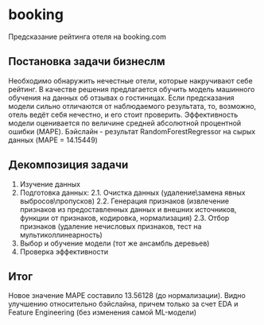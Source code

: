 # booking
Предсказание рейтинга отеля на booking.com

## Постановка задачи бизнеслм
Необходимо обнаружить нечестные отели, которые накручивают себе рейтинг. В качестве решения предлагается обучить модель машинного обучения на данных об отзывах о гостиницах. Если предсказания модели сильно отличаются от наблюдаемого результата, то, возможно, отель ведёт себя нечестно, и его стоит проверить.
Эффективность модели оценивается по величине средней абсолютной процентной ошибки (MAPE). Бэйслайн - результат RandomForestRegressor на сырых данных (MAPE = 14.15449)

## Декомпозиция задачи
1. Изучение данных 
2. Подготовка данных:
  2.1. Очистка данных (удаление\замена явных выбросов\пропусков)
  2.2. Генерация признаков (извлечение признаков из предоставленных данных и внешних источников, функции от признаков, кодировка, нормализация)
  2.3. Отбор признаков (удаление нечисловых признаков, тест на мультиколлинеарность)
3. Выбор и обучение модели (тот же ансамбль деревьев)
4. Проверка эффективности 

## Итог
Новое значение MAPE составило 13.56128 (до нормализации). Видно улучшению относительно бэйслайна, причем только за счет EDA и Feature Engineering (без изменения самой ML-модели)
